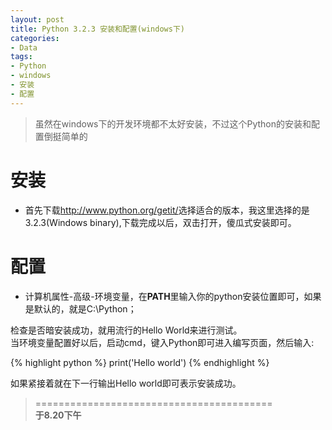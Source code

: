 ```yaml
---
layout: post
title: Python 3.2.3 安装和配置(windows下)
categories:
- Data
tags:
- Python
- windows
- 安装
- 配置
---
```


> 虽然在windows下的开发环境都不太好安装，不过这个Python的安装和配置倒挺简单的  

# 安装  
- 首先下载<http://www.python.org/getit/>选择适合的版本，我这里选择的是3.2.3(Windows binary),下载完成以后，双击打开，傻瓜式安装即可。  

# 配置  
- 计算机属性-高级-环境变量，在**PATH**里输入你的python安装位置即可，如果是默认的，就是C:\Python； 

检查是否暗安装成功，就用流行的Hello World来进行测试。  
当环境变量配置好以后，启动cmd，键入Python即可进入编写页面，然后输入:  

{% highlight python %}
print('Hello world')
{% endhighlight %}  


如果紧接着就在下一行输出Hello world即可表示安装成功。



> =========================================          
> __于8.20下午__     